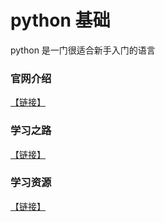 # python 基础

python 是一门很适合新手入门的语言

### 官网介绍

[【链接】](https://python.org)

### 学习之路

[【链接】](exercise.md)

### 学习资源

[【链接】](resource.md)
 
